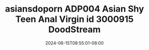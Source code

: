 --- 
title: "asiansdoporn  ADP004 Asian Shy Teen Anal Virgin id 3000915  DoodStream"
description: "streaming  video bokep asiansdoporn  ADP004 Asian Shy Teen Anal Virgin id 3000915  DoodStream simontok    "
date: 2024-06-15T08:55:01-08:00
file_code: "kzhwyo0euc2q"
draft: false
cover: "abv703yih49vjfng.jpg"
tags: ["asiansdoporn", "Asian", "Shy", "Teen", "Anal", "Virgin", "DoodStream", "bokep-indo", "bokep-viral", "bokep-ig"]
length: 2281
fld_id: "1483176"
foldername: "Asiansdoporn 1"
categories: ["Asiansdoporn 1"]
views: 0
---